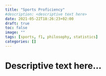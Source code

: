 ```yaml
---
title: "Sports Proficiency"
#description: <descriptive text here>
date: 2021-05-22T18:26:23+02:00
draft: true
toc: false
image: ""
tags: [sports, f1, philosophy, statistics]
categories: []
---
```


# Descriptive text here...
<!--more-->
